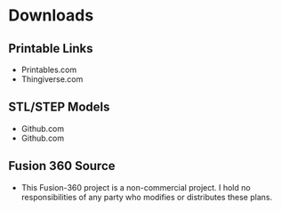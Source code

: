 # Downloads

## Printable Links

* Printables.com
* Thingiverse.com

## STL/STEP Models

* Github.com
* Github.com

## Fusion 360 Source

* This Fusion-360 project is a non-commercial project. I hold no responsibilities of any party who modifies or distributes these plans.
